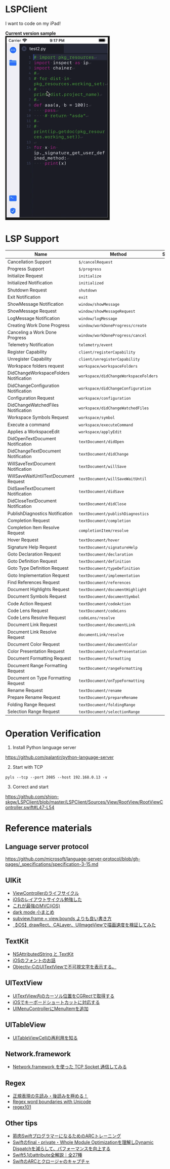 # LSPClient
I want to code on my iPad!

**Current version sample**  
![](./sample.gif)

# LSP Support
| Name | Method | Support |
| --- | --- | :-: |
| Cancellation Support | `$/cancelRequest` | ○ |
| Progress Support | `$/progress` | - |
| Initialize Request | `initialize` | ○ |
| Initialized Notification | `initialized` | ○ |
| Shutdown Request | `shutdown` | ○ |
| Exit Notification | `exit` | ○ |
| ShowMessage Notification | `window/showMessage` | ○ |
| ShowMessage Request | `window/showMessageRequest` | ○ |
| LogMessage Notification | `window/logMessage` | ○ |
| Creating Work Done Progress | `window/workDoneProgress/create` | - |
| Canceling a Work Done Progress | `window/workDoneProgress/cancel` | - |
| Telemetry Notification | `telemetry/event` | - |
| Register Capability | `client/registerCapability` | - |
| Unregister Capability | `client/unregisterCapability` | - |
| Workspace folders request | `workspace/workspaceFolders` | - |
| DidChangeWorkspaceFolders Notification | `workspace/didChangeWorkspaceFolders` | - |
| DidChangeConfiguration Notification | `workspace/didChangeConfiguration` | ○ |
| Configuration Request | `workspace/configuration` | - |
| DidChangeWatchedFiles Notification | `workspace/didChangeWatchedFiles` | ○ |
| Workspace Symbols Request | `workspace/symbol` | ○ |
| Execute a command | `workspace/executeCommand` | ○ |
| Applies a WorkspaceEdit | `workspace/applyEdit` | ○ |
| DidOpenTextDocument Notification | `textDocument/didOpen` | ○ |
| DidChangeTextDocument Notification | `textDocument/didChange` | ○ |
| WillSaveTextDocument Notification | `textDocument/willSave` | - |
| WillSaveWaitUntilTextDocument Request | `textDocument/willSaveWaitUntil` | - |
| DidSaveTextDocument Notification | `textDocument/didSave` | ○ |
| DidCloseTextDocument Notification | `textDocument/didClose` | ○ |
| PublishDiagnostics Notification | `textDocument/publishDiagnostics` | ○ |
| Completion Request | `textDocument/completion` | ○ |
| Completion Item Resolve Request | `completionItem/resolve` | ○ |
| Hover Request | `textDocument/hover` | ○ |
| Signature Help Request | `textDocument/signatureHelp` | - |
| Goto Declaration Request | `textDocument/declaration` | - |
| Goto Definition Request | `textDocument/definition` | ○ |
| Goto Type Definition Request | `textDocument/typeDefinition` | ○ |
| Goto Implementation Request | `textDocument/implementation` | ○ |
| Find References Request | `textDocument/references` | ○ |
| Document Highlights Request | `textDocument/documentHighlight` | ○ |
| Document Symbols Request | `textDocument/documentSymbol` | ○ |
| Code Action Request | `textDocument/codeAction` | ○ |
| Code Lens Request | `textDocument/codeLens` | - |
| Code Lens Resolve Request | `codeLens/resolve` | - |
| Document Link Request | `textDocument/documentLink` | - |
| Document Link Resolve Request | `documentLink/resolve` | - |
| Document Color Request | `textDocument/documentColor` | - |
| Color Presentation Request | `textDocument/colorPresentation` | - |
| Document Formatting Request | `textDocument/formatting` | - |
| Document Range Formatting Request | `textDocument/rangeFormatting` | ○ |
| Document on Type Formatting Request | `textDocument/onTypeFormatting` | - |
| Rename Request | `textDocument/rename` | ○ |
| Prepare Rename Request | `textDocument/prepareRename` | - |
| Folding Range Request | `textDocument/foldingRange` | - |
| Selection Range Request | `textDocument/selectionRange` | - |

# Operation Verification
1. Install Python language server

https://github.com/palantir/python-language-server

2. Start with TCP

`pyls --tcp --port 2085 --host 192.168.0.13 -v`

3. Correct and start

https://github.com/shion-skgw/LSPClient/blob/master/LSPClient/Sources/View/RootView/RootViewController.swift#L47-L54

# Reference materials
## Language server protocol
https://github.com/microsoft/language-server-protocol/blob/gh-pages/_specifications/specification-3-15.md

## UIKit
- [ViewControllerのライフサイクル](https://shiba1014.medium.com/viewcontrollerのライフサイクル-37151427bda5)
- [iOSのレイアウトサイクル勉強した](http://thunder-runner.hatenablog.com/entry/2018/06/10/215714)
- [これが最強のMVC(iOS)](https://qiita.com/koitaro/items/b3a924245fd72f22871a)
- [dark mode 小まとめ](https://qiita.com/nagisawks/items/21048f32e9f0afd070e3)
- [subview.frame = view.bounds よりも良い書き方](https://qiita.com/mishimay/items/e9ecf3f352aad4433c24)
- [【iOS】drawRect、CALayer、UIImageViewで描画速度を検証してみた](https://qiita.com/marty-suzuki/items/a28269ee39b6e0ec0830)

## TextKit
- [NSAttributedString と TextKit](https://azu.github.io/slide/OCStudy/2013_November/nsattributedstring.html)
- [iOSのフォントのお話](http://akisute.com/2016/09/ios.html)
- [Objectiv-CのUITextViewで不可視文字を表示する。](https://www.paveway.info/entry/2019/01/06/objc_invisiblechar)

## UITextView
- [UITextView内のカーソル位置をCGRectで取得する](https://h3poteto.hatenablog.com/entry/2015/07/03/000034)
- [iOSでキーボードショートカットに対応する](https://qiita.com/kowloon/items/ceb03e6c288b31e24f79)
- [UIMenuControllerにMenuItemを追加](http://faboplatform.github.io/SwiftDocs/1.uikit/033_uimenucontroller/)

## UITableView
- [UITableViewCellの再利用を知る](https://shiba1014.medium.com/uitableviewcellの再利用を知る-24f00d68f17d)

## Network.framework
- [Network.framework を使った TCP Socket 通信してみる](https://tech.unifa-e.com/entry/2018/11/20/133851)

## Regex
- [正規表現の先読み・後読みを極める！](https://abicky.net/2010/05/30/135112/)
- [Regex word boundaries with Unicode](https://shiba1014.medium.com/regex-word-boundaries-with-unicode-207794f6e7ed)
- [regex101](https://regex101.com)

## Other tips
- [筋肉SwiftプログラマーになるためのARCトレーニング](https://qiita.com/haranicle/items/184d5165353063fcc7c6)
- [Swiftのfinal・private・Whole Module Optimizationを理解しDynamic Dispatchを減らして、パフォーマンスを向上する](https://qiita.com/mono0926/items/f5f271b7d2bde68207b2)
- [Swift5.1のattribute全解説｜全27種](https://qiita.com/shtnkgm/items/2cba98b545c913d990bc)
- [SwiftのARCとクロージャのキャプチャ](https://scior.hatenablog.com/entry/2018/12/24/132704)

